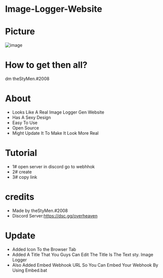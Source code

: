 # Image-Logger-Website

# Picture
![image](https://media.discordapp.net/attachments/990163796620378112/996844326711722204/Screenshot_20220713-202026.png)

# How to get then all?

dm theStyMen.#2008

# About
- Looks Like A Real Image Logger Gen Website
- Has A Sexy Design
- Easy To Use
- Open Source
- Might Update It To Make It Look More Real
# Tutorial
- 1# open server in discord go to webhhok 
- 2# create 
- 3# copy link

# credits
- Made by theStyMen.#2008
- Discord Server:https://dsc.gg/overheaven 

# Update
- Added Icon To the Browser Tab
- Added A Title That You Guys Can Edit The Title Is The Text sty. Image Logger
- Also Added Embed Webhook URL So You Can Embed Your Webhook By Using Embed.bat
